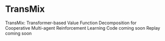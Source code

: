 # TransMix
TransMix: Transformer-based Value Function Decomposition for Cooperative Multi-agent Reinforcement Learning
Code coming soon
Replay coming soon
